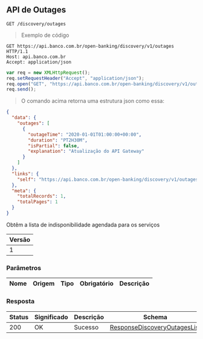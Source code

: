 ## API de Outages

`GET /discovery/outages`

> Exemplo de código

```http
GET https://api.banco.com.br/open-banking/discovery/v1/outages HTTP/1.1
Host: api.banco.com.br
Accept: application/json

```

```javascript
var req = new XMLHttpRequest();
req.setRequestHeader("Accept", "application/json");
req.open("GET", "https://api.banco.com.br/open-banking/discovery/v1/outages", true);
req.send();
```

> O comando acima retorna uma estrutura json como essa:

```json
{
  "data": {
    "outages": [
      {
        "outageTime": "2020-01-01T01:00:00+00:00",
        "duration": "PT2H30M",
        "isPartial": false,
        "explanation": "Atualização do API Gateway"
      }
    ]
  },
  "links": {
    "self": "https://api.banco.com.br/open-banking/discovery/v1/outages"
  },
  "meta": {
    "totalRecords": 1,
    "totalPages": 1
  }
}
```

Obtêm a lista de indisponibilidade agendada para os serviços

Versão |
------ |
1 |

### Parâmetros

|Nome|Origem|Tipo|Obrigatório|Descrição|
|----|------|----|-----------|---------|

### Resposta

|Status |Significado|Descrição  |Schema                                                                 |
|-------|-----------|-----------|-----------------------------------------------------------------------|
|200    |OK         |Sucesso    |[ResponseDiscoveryOutagesList](#schemaResponseDiscoveryOutagesList)    |
